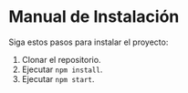 # Manual de Instalación

Siga estos pasos para instalar el proyecto:

1. Clonar el repositorio.
2. Ejecutar `npm install`.
3. Ejecutar `npm start`.

